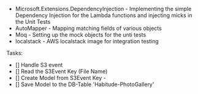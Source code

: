 
* Microsoft.Extensions.DependencyInjection  - Implementing the simple Dependency Injection for the Lambda functions and injecting micks in the Unit Tests
* AutoMapper                                - Mapping matching fields of various objects
* Moq                                       - Setting up the mock objects for the unti tests
* localstack                                - AWS localstack image for integration testing 

Tasks:

- [] Handle S3 event 
- [] Read the S3Event Key (File Name)
- [] Create Model from S3Event Key - 
- [] Save Model to the DB-Table 'Habitude-PhotoGallery'


